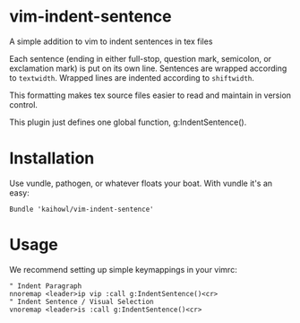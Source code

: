 vim-indent-sentence
===================

A simple addition to vim to indent sentences in tex files

Each sentence (ending in either full-stop, question mark, semicolon, or
exclamation mark) is put on its own line.
Sentences are wrapped according to ```textwidth```.
Wrapped lines are indented according to ```shiftwidth```.

This formatting makes tex source files easier to read and maintain in version
control.

This plugin just defines one global function, g:IndentSentence().

Installation
==============
Use vundle, pathogen, or whatever floats your boat.
With vundle it's an easy:
```
Bundle 'kaihowl/vim-indent-sentence'
```


Usage
==============

We recommend setting up simple keymappings in your vimrc:

```vim
" Indent Paragraph
nnoremap <leader>ip vip :call g:IndentSentence()<cr>
" Indent Sentence / Visual Selection
vnoremap <leader>is :call g:IndentSentence()<cr>
```
